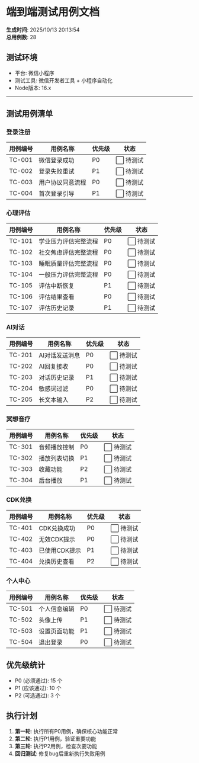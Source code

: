 # 端到端测试用例文档

**生成时间**: 2025/10/13 20:13:54  
**总用例数**: 28

## 测试环境

- 平台: 微信小程序
- 测试工具: 微信开发者工具 + 小程序自动化
- Node版本: 16.x

---

## 测试用例清单


### 登录注册

| 用例编号 | 用例名称 | 优先级 | 状态 |
|---------|---------|--------|------|
| TC-001 | 微信登录成功 | P0 | ⬜ 待测试 |
| TC-002 | 登录失败重试 | P1 | ⬜ 待测试 |
| TC-003 | 用户协议同意流程 | P0 | ⬜ 待测试 |
| TC-004 | 首次登录引导 | P1 | ⬜ 待测试 |

### 心理评估

| 用例编号 | 用例名称 | 优先级 | 状态 |
|---------|---------|--------|------|
| TC-101 | 学业压力评估完整流程 | P0 | ⬜ 待测试 |
| TC-102 | 社交焦虑评估完整流程 | P0 | ⬜ 待测试 |
| TC-103 | 睡眠质量评估完整流程 | P0 | ⬜ 待测试 |
| TC-104 | 一般压力评估完整流程 | P0 | ⬜ 待测试 |
| TC-105 | 评估中断恢复 | P1 | ⬜ 待测试 |
| TC-106 | 评估结果查看 | P0 | ⬜ 待测试 |
| TC-107 | 评估历史记录 | P1 | ⬜ 待测试 |

### AI对话

| 用例编号 | 用例名称 | 优先级 | 状态 |
|---------|---------|--------|------|
| TC-201 | AI对话发送消息 | P0 | ⬜ 待测试 |
| TC-202 | AI回复接收 | P0 | ⬜ 待测试 |
| TC-203 | 对话历史记录 | P1 | ⬜ 待测试 |
| TC-204 | 敏感词过滤 | P0 | ⬜ 待测试 |
| TC-205 | 长文本输入 | P2 | ⬜ 待测试 |

### 冥想音疗

| 用例编号 | 用例名称 | 优先级 | 状态 |
|---------|---------|--------|------|
| TC-301 | 音频播放控制 | P0 | ⬜ 待测试 |
| TC-302 | 播放列表切换 | P1 | ⬜ 待测试 |
| TC-303 | 收藏功能 | P2 | ⬜ 待测试 |
| TC-304 | 后台播放 | P1 | ⬜ 待测试 |

### CDK兑换

| 用例编号 | 用例名称 | 优先级 | 状态 |
|---------|---------|--------|------|
| TC-401 | CDK兑换成功 | P0 | ⬜ 待测试 |
| TC-402 | 无效CDK提示 | P0 | ⬜ 待测试 |
| TC-403 | 已使用CDK提示 | P1 | ⬜ 待测试 |
| TC-404 | 兑换历史查看 | P2 | ⬜ 待测试 |

### 个人中心

| 用例编号 | 用例名称 | 优先级 | 状态 |
|---------|---------|--------|------|
| TC-501 | 个人信息编辑 | P0 | ⬜ 待测试 |
| TC-502 | 头像上传 | P1 | ⬜ 待测试 |
| TC-503 | 设置页面功能 | P1 | ⬜ 待测试 |
| TC-504 | 退出登录 | P0 | ⬜ 待测试 |

## 优先级统计

- P0 (必须通过): 15 个
- P1 (应该通过): 10 个
- P2 (可选通过): 3 个

## 执行计划

1. **第一轮**: 执行所有P0用例，确保核心功能正常
2. **第二轮**: 执行P1用例，验证重要功能
3. **第三轮**: 执行P2用例，检查次要功能
4. **回归测试**: 修复bug后重新执行失败用例
